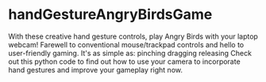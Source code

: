 # handGestureAngryBirdsGame
With these creative hand gesture controls, play Angry Birds with your laptop webcam! Farewell to conventional mouse/trackpad controls and hello to user-friendly gaming. It's as simple as:
pinching 
dragging 
releasing 
Check out this python code to find out how to use your camera to incorporate hand gestures and improve your gameplay right now.
